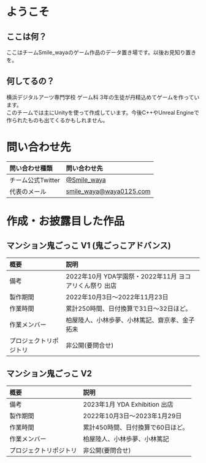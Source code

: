 # ようこそ

## ここは何？
ここはチームSmile_wayaのゲーム作品のデータ置き場です。以後お見知り置きを。

## 何してるの？
横浜デジタルアーツ専門学校 ゲーム科 3年の生徒が丹精込めてゲームを作っています。  
このチームでは主にUnityを使って作成しています。今後C++やUnreal Engineで作られたものも出てくるかもしれません。

# 問い合わせ先
| 問い合わせ種類 | 問い合わせ先 |
| :--- | :--- |
| チーム公式Twitter | [@Smile_waya](https://twitter.com/Smile_waya) |
| 代表のメール      | smile_waya@waya0125.com |

# 作成・お披露目した作品

## マンション鬼ごっこ V1 (鬼ごっこアドバンス)
| 概要 | 説明 |
| :--- | :--- |
| 備考 | 2022年10月 YDA学園祭・2022年11月 ヨコアリくん祭り 出店 |
| 製作期間 | 2022年10月3日～2022年11月23日 |
| 作業時間 | 累計250時間、日付換算で31日～32日ほど。 |
| 作業メンバー | 柏屋陸人、小林歩夢、小林篤記、齋京孝、金子拓未 |
| プロジェクトリポジトリ | 非公開(要問合せ) |

## マンション鬼ごっこ V2
| 概要 | 説明 |
| :--- | :--- |
| 備考 | 2023年1月 YDA Exhibition 出店 |
| 製作期間 | 2022年10月3日～2023年1月29日 |
| 作業時間 | 累計450時間、日付換算で60日ほど。 |
| 作業メンバー | 柏屋陸人、小林歩夢、小林篤記 |
| プロジェクトリポジトリ | 非公開(要問合せ) |